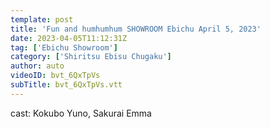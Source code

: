 ```yaml
---
template: post
title: 'Fun and humhumhum SHOWROOM Ebichu April 5, 2023'
date: 2023-04-05T11:12:31Z
tag: ['Ebichu Showroom']
category: ['Shiritsu Ebisu Chugaku']
author: auto 
videoID: bvt_6QxTpVs
subTitle: bvt_6QxTpVs.vtt
---
```

cast: Kokubo Yuno, Sakurai Emma
